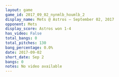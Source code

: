 ```yaml
---
layout: game
game_id: 2017_09_02_nynmlb_houmlb_2
display_name: Mets @ Astros – September 02, 2017
opponent: Mets
display_score: Astros won 1-4
has_video: False
total_bangs: 0
total_pitches: 130
bang_percentage: 0.0%
date: 2017-09-02
short_date: Sep 2
bangs: 0
notes: No video available
---
```

